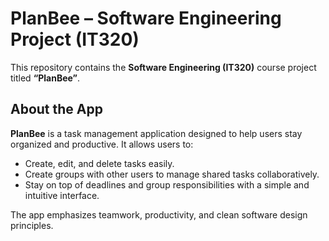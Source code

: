 # PlanBee – Software Engineering Project (IT320)

This repository contains the **Software Engineering (IT320)** course project titled **“PlanBee”**.

## About the App
**PlanBee** is a task management application designed to help users stay organized and productive. It allows users to:
- Create, edit, and delete tasks easily.  
- Create groups with other users to manage shared tasks collaboratively.  
- Stay on top of deadlines and group responsibilities with a simple and intuitive interface.

The app emphasizes teamwork, productivity, and clean software design principles.
